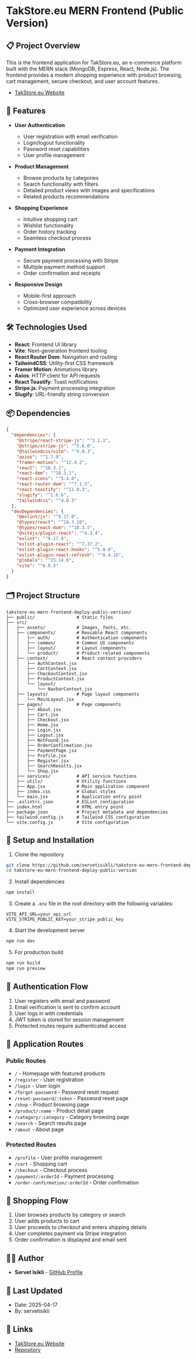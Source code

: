 # TakStore.eu MERN Frontend (Public Version)

## 📋 Project Overview

This is the frontend application for TakStore.eu, an e-commerce platform built with the MERN stack (MongoDB, Express, React, Node.js). The frontend provides a modern shopping experience with product browsing, cart management, secure checkout, and user account features.

- [TakStore.eu Website](https://takstore.eu)

## 🚀 Features

- **User Authentication**
  - User registration with email verification
  - Login/logout functionality
  - Password reset capabilities
  - User profile management
  
- **Product Management**
  - Browse products by categories
  - Search functionality with filters
  - Detailed product views with images and specifications
  - Related products recommendations
  
- **Shopping Experience**
  - Intuitive shopping cart
  - Wishlist functionality
  - Order history tracking
  - Seamless checkout process
  
- **Payment Integration**
  - Secure payment processing with Stripe
  - Multiple payment method support
  - Order confirmation and receipts
  
- **Responsive Design**
  - Mobile-first approach
  - Cross-browser compatibility
  - Optimized user experience across devices

## 🛠️ Technologies Used

- **React**: Frontend UI library
- **Vite**: Next-generation frontend tooling
- **React Router Dom**: Navigation and routing
- **TailwindCSS**: Utility-first CSS framework
- **Framer Motion**: Animations library
- **Axios**: HTTP client for API requests
- **React Toastify**: Toast notifications
- **Stripe.js**: Payment processing integration
- **Slugify**: URL-friendly string conversion

## 📦 Dependencies

```json
{
  "dependencies": {
    "@stripe/react-stripe-js": "^3.1.1",
    "@stripe/stripe-js": "^5.6.0",
    "@tailwindcss/vite": "^4.0.3",
    "axios": "^1.7.9",
    "framer-motion": "^12.4.2",
    "react": "^18.3.1",
    "react-dom": "^18.3.1",
    "react-icons": "^5.4.0",
    "react-router-dom": "^7.1.5",
    "react-toastify": "^11.0.3",
    "slugify": "^1.6.6",
    "tailwindcss": "^4.0.3"
  },
  "devDependencies": {
    "@eslint/js": "^9.17.0",
    "@types/react": "^18.3.18",
    "@types/react-dom": "^18.3.5",
    "@vitejs/plugin-react": "^4.3.4",
    "eslint": "^9.17.0",
    "eslint-plugin-react": "^7.37.2",
    "eslint-plugin-react-hooks": "^5.0.0",
    "eslint-plugin-react-refresh": "^0.4.16",
    "globals": "^15.14.0",
    "vite": "^6.0.5"
  }
}
```

## 🗂️ Project Structure

```
takstore-eu-mern-frontend-deploy-public-version/
├── public/                # Static files
├── src/
│   ├── assets/            # Images, fonts, etc.
│   ├── components/        # Reusable React components
│   │   ├── auth/          # Authentication components
│   │   ├── common/        # Common UI components
│   │   ├── layout/        # Layout components
│   │   └── product/       # Product-related components
│   ├── context/           # React context providers
│   │   ├── AuthContext.jsx
│   │   ├── CartContext.jsx
│   │   ├── CheckoutContext.jsx
│   │   ├── ProductContext.jsx
│   │   └── layout/
│   │       └── NavbarContext.jsx
│   ├── layouts/           # Page layout components
│   │   └── MainLayout.jsx
│   ├── pages/             # Page components
│   │   ├── About.jsx
│   │   ├── Cart.jsx
│   │   ├── Checkout.jsx
│   │   ├── Home.jsx
│   │   ├── Login.jsx
│   │   ├── Logout.jsx
│   │   ├── NotFound.jsx
│   │   ├── OrderConfirmation.jsx
│   │   ├── PaymentPage.jsx
│   │   ├── Profile.jsx
│   │   ├── Register.jsx
│   │   ├── SearchResults.jsx
│   │   └── Shop.jsx
│   ├── services/          # API service functions
│   ├── utils/             # Utility functions
│   ├── App.jsx            # Main application component
│   ├── index.css          # Global styles
│   └── main.jsx           # Application entry point
├── .eslintrc.json         # ESLint configuration
├── index.html             # HTML entry point
├── package.json           # Project metadata and dependencies
├── tailwind.config.js     # Tailwind CSS configuration
└── vite.config.js         # Vite configuration
```

## 🔧 Setup and Installation

1. Clone the repository
```bash
git clone https://github.com/servetisikli/takstore-eu-mern-frontend-deploy-public-version.git
cd takstore-eu-mern-frontend-deploy-public-version
```

2. Install dependencies
```bash
npm install
```

3. Create a `.env` file in the root directory with the following variables:
```
VITE_API_URL=your_api_url
VITE_STRIPE_PUBLIC_KEY=your_stripe_public_key
```

4. Start the development server
```bash
npm run dev
```

5. For production build
```bash
npm run build
npm run preview
```

## 🔐 Authentication Flow

1. User registers with email and password
2. Email verification is sent to confirm account
3. User logs in with credentials
4. JWT token is stored for session management
5. Protected routes require authenticated access

## 📱 Application Routes

### Public Routes
- `/` - Homepage with featured products
- `/register` - User registration
- `/login` - User login
- `/forgot-password` - Password reset request
- `/reset-password/:token` - Password reset page
- `/shop` - Product browsing page
- `/product/:name` - Product detail page
- `/category/:category` - Category browsing page
- `/search` - Search results page
- `/about` - About page

### Protected Routes
- `/profile` - User profile management
- `/cart` - Shopping cart
- `/checkout` - Checkout process
- `/payment/:orderId` - Payment processing
- `/order-confirmation/:orderId` - Order confirmation

## 🛒 Shopping Flow

1. User browses products by category or search
2. User adds products to cart
3. User proceeds to checkout and enters shipping details
4. User completes payment via Stripe integration
5. Order confirmation is displayed and email sent

## 👨‍💻 Author

- **Servet Isikli** - [GitHub Profile](https://github.com/servetisikli)

## 📅 Last Updated

- Date: 2025-04-17
- By: servetisikli

## 🔗 Links

- [TakStore.eu Website](https://takstore.eu)
- [Repository](https://github.com/servetisikli/takstore-eu-mern-frontend-deploy-public-version)
